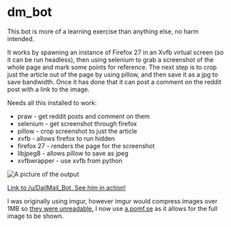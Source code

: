 dm_bot
======

This bot is more of a learning exercise than anything else, no harm intended.

It works by spawning an instance of Firefox 27 in an Xvfb virtual screen (so it can be run headless), then using selenium to grab a screenshot of the whole page and mark some points for reference. The next step is to crop just the article out of the page by using pillow, and then save it as a jpg to save bandwidth. Once it has done that it can post a comment on the reddit post with a link to the image.

Needs all this installed to work:

* praw        - get reddit posts and comment on them
* selenium    - get screenshot through firefox
* pillow      - crop screenshot to just the article
* xvfb        - allows firefox to run hidden
* firefox 27  - renders the page for the screenshot
* libjpeg8    - allows pillow to save as jpeg
* xvfbwrapper - use xvfb from python

![A picture of the output](http://i.imgur.com/gFrtGnb.png)

[Link to /u/DailMail_Bot. See him in action!](http://www.reddit.com/user/DailMail_Bot)

I was originally using imgur, however imgur would compress images over 1MB so [they were unreadable.](https://i.imgur.com/CQ5tLg1.jpg) I now use [a.pomf.se](http://a.pomf.se/sodjxu.jpg) as it allows for the full image to be shown.
